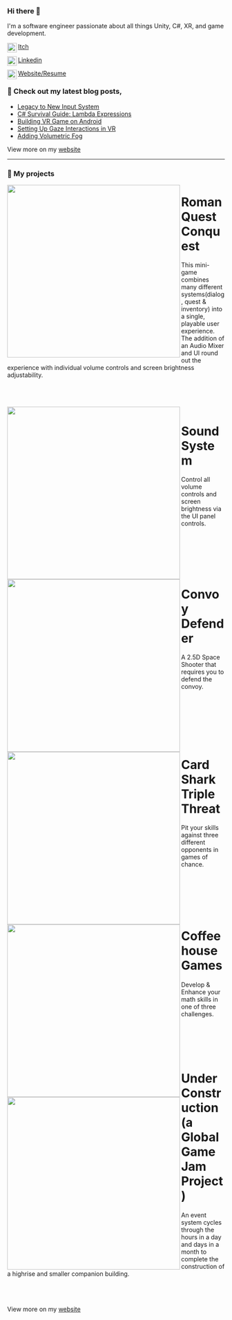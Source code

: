 ### Hi there 👋

I'm a software engineer passionate about all things Unity, C#, XR, and game development.

[<img align="left" width="22px" src="https://assetsio.reedpopcdn.com/Itch.io_logo.jpg?width=1200&height=1200&fit=crop&quality=100&format=png&enable=upscale&auto=webp"/>Itch](https://eyetengu.itch.io/)

[<img align="left" width="22px" src="https://cdn-icons-png.flaticon.com/512/174/174857.png"/>Linkedin](https://www.linkedin.com/in/eric-young-dev/)

[<img align="left" width="22px" src="http://samuelarminana.com/favicon.ico"/>Website/Resume](https://warrior-ways.com/)

### 📝 Check out my latest blog posts,
<!-- BLOG-POST-LIST:START -->
- [Legacy to New Input System](https://medium.com/@eveciana21/legacy-new-input-system-interactable-8b2da4011d43)
- [C# Survival Guide: Lambda Expressions](https://medium.com/@eveciana21/c-survival-guide-lambda-expression-8a728b741c7e)
- [Building VR Game on Android](https://medium.com/@eveciana21/building-your-vr-game-on-android-170c4321e358)
- [Setting Up Gaze Interactions in VR](https://medium.com/@eveciana21/setting-up-gaze-interaction-40c10d3b3941)
- [Adding Volumetric Fog](https://medium.com/@eveciana21/adding-fog-into-my-office-scene-42f2c9e96c8a)
<!-- BLOG-POST-LIST:END -->
View more on my [website](https://eveciana21.wixsite.com/lobogames)

---
### 💾 My projects

<img src="https://i.imgur.com/WhN1mac.png" align="left" width="400px"/>

# Roman Quest Conquest
This mini-game combines many different systems(dialog, quest & inventory) into a single, playable user experience. The addition of an Audio Mixer and UI round out the experience with individual volume controls and screen brightness adjustability.

<br/>
<br/>
<br/>



<img src="https://i.imgur.com/1IbHnIc.png" align="left" width="400px"/>



# Sound System
Control all volume controls and screen brightness via the UI panel controls.


<br/>
<br/>
<br/>
<br/>
<br/>


<img src="https://i.imgur.com/tSyEpnJ.png" align="left" width="400px"/> 



# Convoy Defender
A 2.5D Space Shooter that requires you to defend the convoy.​

<br/>
<br/>
<br/>
<br/>
<br/>
<br/>


<img src="https://i.imgur.com/uaA2YE7.png" align="left" width="400px"/> 

# Card Shark Triple Threat
Pit your skills against three different opponents in games of chance.
<br/>
<br/>
<br/>
<br/>
<br/>
<br/>
<br/>

<img src="https://i.imgur.com/xPx9TWf.png" align="left" width="400px"/> 

# Coffeehouse Games
Develop & Enhance your math skills in one of three challenges.
<br/>
<br/>
<br/>
<br/>
<br/>
<br/>


<img src="https://i.imgur.com/GqTlUxf.png" align="left" width="400px"/> 

# Under Construction (a Global Game Jam Project)
An event system cycles through the hours in a day and days in a month to complete the construction of a highrise and smaller companion building.
<br/>
<br/>
<br/>
<br/>





View more on my [website](https://warrior-ways.com/)

